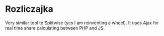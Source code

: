 # Rozliczajka

Very similar tool to Splitwise (yes I am reinventing a wheel).
It uses Ajax for real time share calculating between PHP and JS.
